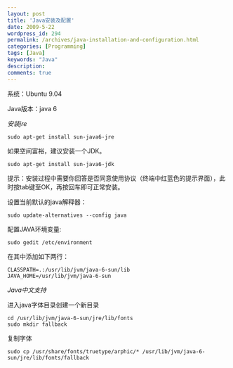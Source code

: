 ```yaml
---
layout: post
title: 'Java安装及配置'
date: 2009-5-22
wordpress_id: 294
permalink: /archives/java-installation-and-configuration.html
categories: [Programming]
tags: [Java]
keywords: "Java"
description: 
comments: true
---
```

系统：Ubuntu 9.04

Java版本：java 6

*安装jre*

```
sudo apt-get install sun-java6-jre
```
如果空间富裕，建议安装一个JDK。

```
sudo apt-get install sun-java6-jdk
```
提示：安装过程中需要你回答是否同意使用协议（终端中红蓝色的提示界面），此时按tab键至OK，再按回车即可正常安装。

设置当前默认的java解释器：

```
sudo update-alternatives --config java
```
配置JAVA环境变量:

```
sudo gedit /etc/environment
```
在其中添加如下两行：

```
CLASSPATH=.:/usr/lib/jvm/java-6-sun/lib
JAVA_HOME=/usr/lib/jvm/java-6-sun
```
*Java中文支持*

进入java字体目录创建一个新目录

```
cd /usr/lib/jvm/java-6-sun/jre/lib/fonts
sudo mkdir fallback
```
复制字体

```
sudo cp /usr/share/fonts/truetype/arphic/* /usr/lib/jvm/java-6-sun/jre/lib/fonts/fallback
```